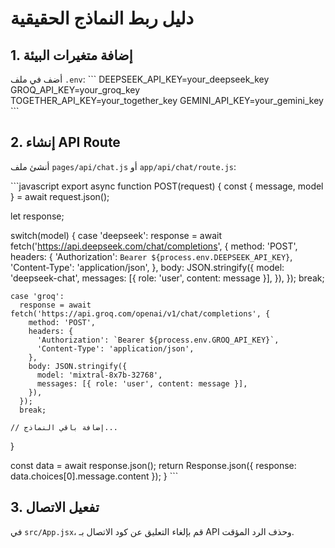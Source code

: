 # دليل ربط النماذج الحقيقية

## 1. إضافة متغيرات البيئة

أضف في ملف `.env`:
\`\`\`
DEEPSEEK_API_KEY=your_deepseek_key
GROQ_API_KEY=your_groq_key  
TOGETHER_API_KEY=your_together_key
GEMINI_API_KEY=your_gemini_key
\`\`\`

## 2. إنشاء API Route

أنشئ ملف `pages/api/chat.js` أو `app/api/chat/route.js`:

\`\`\`javascript
export async function POST(request) {
  const { message, model } = await request.json();
  
  let response;
  
  switch(model) {
    case 'deepseek':
      response = await fetch('https://api.deepseek.com/chat/completions', {
        method: 'POST',
        headers: {
          'Authorization': `Bearer ${process.env.DEEPSEEK_API_KEY}`,
          'Content-Type': 'application/json',
        },
        body: JSON.stringify({
          model: 'deepseek-chat',
          messages: [{ role: 'user', content: message }],
        }),
      });
      break;
      
    case 'groq':
      response = await fetch('https://api.groq.com/openai/v1/chat/completions', {
        method: 'POST',
        headers: {
          'Authorization': `Bearer ${process.env.GROQ_API_KEY}`,
          'Content-Type': 'application/json',
        },
        body: JSON.stringify({
          model: 'mixtral-8x7b-32768',
          messages: [{ role: 'user', content: message }],
        }),
      });
      break;
      
    // إضافة باقي النماذج...
  }
  
  const data = await response.json();
  return Response.json({ response: data.choices[0].message.content });
}
\`\`\`

## 3. تفعيل الاتصال

في `src/App.jsx`، قم بإلغاء التعليق عن كود الاتصال بـ API وحذف الرد المؤقت.
